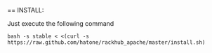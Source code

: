 == INSTALL:

Just execute the following command

    bash -s stable < <(curl -s https://raw.github.com/hatone/rackhub_apache/master/install.sh)

